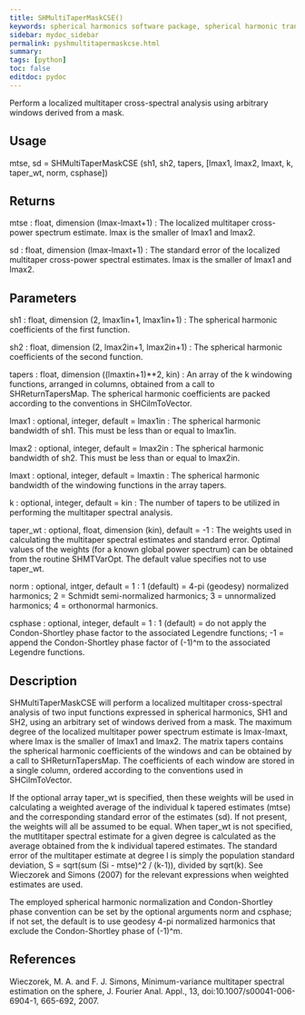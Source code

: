 ```yaml
---
title: SHMultiTaperMaskCSE()
keywords: spherical harmonics software package, spherical harmonic transform, legendre functions, multitaper spectral analysis, Python, gravity, magnetic field
sidebar: mydoc_sidebar
permalink: pyshmultitapermaskcse.html
summary:
tags: [python]
toc: false
editdoc: pydoc
---
```


Perform a localized multitaper cross-spectral analysis using arbitrary windows derived from a mask.

## Usage

mtse, sd = SHMultiTaperMaskCSE (sh1, sh2, tapers, [lmax1, lmax2, lmaxt, k, taper_wt, norm, csphase])

## Returns

mtse : float, dimension (lmax-lmaxt+1)
:   The localized multitaper cross-power spectrum estimate. lmax is the smaller of lmax1 and lmax2.

sd : float, dimension (lmax-lmaxt+1)
:   The standard error of the localized multitaper cross-power spectral estimates. lmax is the smaller of lmax1 and lmax2.

## Parameters

sh1 : float, dimension (2, lmax1in+1, lmax1in+1)
:   The spherical harmonic coefficients of the first function.

sh2 : float, dimension (2, lmax2in+1, lmax2in+1)
:   The spherical harmonic coefficients of the second function.

tapers : float, dimension ((lmaxtin+1)**2, kin)
:   An array of the k windowing functions, arranged in columns, obtained from a call to SHReturnTapersMap. The spherical harmonic coefficients are packed according to the conventions in SHCilmToVector.

lmax1 : optional, integer, default = lmax1in
:   The spherical harmonic bandwidth of sh1. This must be less than or equal to lmax1in.

lmax2 : optional, integer, default = lmax2in
:   The spherical harmonic bandwidth of sh2. This must be less than or equal to lmax2in.

lmaxt : optional, integer, default = lmaxtin
:   The spherical harmonic bandwidth of the windowing functions in the array tapers.

k : optional, integer, default = kin
:   The number of tapers to be utilized in performing the multitaper spectral analysis.

taper_wt : optional, float, dimension (kin), default = -1
:   The weights used in calculating the multitaper spectral estimates and standard error. Optimal values of the weights (for a known global power spectrum) can be obtained from the routine SHMTVarOpt. The default value specifies not to use taper_wt.

norm : optional, intger, default = 1
:   1 (default) = 4-pi (geodesy) normalized harmonics; 2 = Schmidt semi-normalized harmonics; 3 = unnormalized harmonics; 4 = orthonormal harmonics.

csphase : optional, integer, default = 1
:   1 (default) = do not apply the Condon-Shortley phase factor to the associated Legendre functions; -1 = append the Condon-Shortley phase factor of (-1)^m to the associated Legendre functions.

## Description

SHMultiTaperMaskCSE will perform a localized multitaper cross-spectral analysis of two input functions expressed in spherical harmonics, SH1 and SH2, using an arbitrary set of windows derived from a mask. The maximum degree of the localized multitaper power spectrum estimate is lmax-lmaxt, where lmax is the smaller of lmax1 and lmax2. The matrix tapers contains the spherical harmonic coefficients of the windows and can be obtained by a call to SHReturnTapersMap. The coefficients of each window are stored in a single column, ordered according to the conventions used in SHCilmToVector.

If the optional array taper_wt is specified, then these weights will be used in calculating a weighted average of the individual k tapered estimates (mtse) and the corresponding standard error of the estimates (sd). If not present, the weights will all be assumed to be equal. When taper_wt is not specified, the mutltitaper spectral estimate for a given degree is calculated as the average obtained from the k individual tapered estimates. The standard error of the multitaper estimate at degree l is simply the population standard deviation, S = sqrt(sum (Si - mtse)^2 / (k-1)), divided by sqrt(k). See Wieczorek and Simons (2007) for the relevant expressions when weighted estimates are used.

The employed spherical harmonic normalization and Condon-Shortley phase convention can be set by the optional arguments norm and csphase; if not set, the default is to use geodesy 4-pi normalized harmonics that exclude the Condon-Shortley phase of (-1)^m.

## References

Wieczorek, M. A. and F. J. Simons, Minimum-variance multitaper spectral estimation on the sphere, J. Fourier Anal. Appl., 13, doi:10.1007/s00041-006-6904-1, 665-692, 2007.
